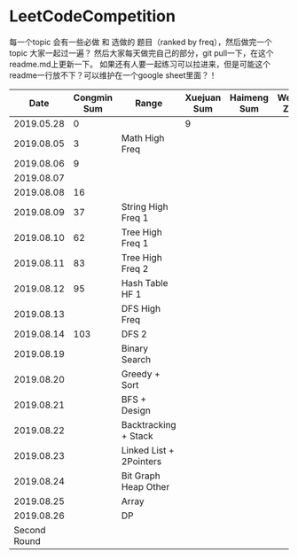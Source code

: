 # LeetCodeCompetition

每一个topic 会有一些必做 和 选做的 题目（ranked by freq），然后做完一个topic 大家一起过一遍？
然后大家每天做完自己的部分，git pull一下，在这个readme.md上更新一下。
如果还有人要一起练习可以拉进来，但是可能这个readme一行放不下？可以维护在一个google sheet里面？！

| Date         | Congmin Sum | Range                   | Xuejuan Sum | Haimeng Sum | Wenjun Zhao |
| ------------ | ----------- | ----------------------- | ----------- | ----------- | ----------- |
| 2019.05.28   | 0           |                         | 9           |             |             |
| 2019.08.05   | 3           | Math High Freq          |             |             |             |
| 2019.08.06   | 9           |                         |             |             |             |
| 2019.08.07   |             |                         |             |             |             |
| 2019.08.08   | 16          |                         |             |             |             |
| 2019.08.09   | 37          | String High Freq 1      |             |             |             |
| 2019.08.10   | 62          | Tree High Freq 1        |             |             |             |
| 2019.08.11   | 83          | Tree High Freq 2        |             |             |             |
| 2019.08.12   | 95          | Hash Table HF 1         |             |             |             |
| 2019.08.13   |             | DFS High Freq           |             |             |             |
| 2019.08.14   | 103         | DFS 2                   |             |             |             |
| 2019.08.19   |             | Binary Search           |             |             |             |
| 2019.08.20   |             | Greedy + Sort           |             |             |             |
| 2019.08.21   |             | BFS + Design            |             |             |             |
| 2019.08.22   |             | Backtracking + Stack    |             |             |             |
| 2019.08.23   |             | Linked List + 2Pointers |             |             |             |
| 2019.08.24   |             | Bit Graph Heap Other    |             |             |             |
| 2019.08.25   |             | Array                   |             |             |             |
| 2019.08.26   |             | DP                      |             |             |             |
| Second Round |             |                         |             |             |             |
